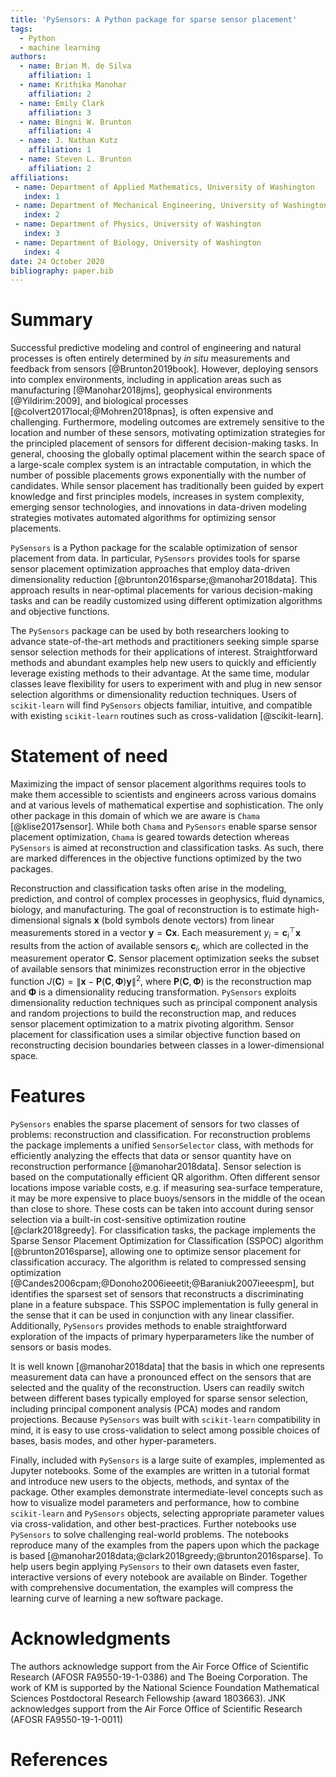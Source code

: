 ```yaml
---
title: 'PySensors: A Python package for sparse sensor placement'
tags:
  - Python
  - machine learning
authors:
  - name: Brian M. de Silva
    affiliation: 1
  - name: Krithika Manohar
    affiliation: 2
  - name: Emily Clark
    affiliation: 3
  - name: Bingni W. Brunton
    affiliation: 4
  - name: J. Nathan Kutz
    affiliation: 1
  - name: Steven L. Brunton
    affiliation: 2
affiliations:
 - name: Department of Applied Mathematics, University of Washington
   index: 1
 - name: Department of Mechanical Engineering, University of Washington
   index: 2
 - name: Department of Physics, University of Washington
   index: 3
 - name: Department of Biology, University of Washington
   index: 4
date: 24 October 2020
bibliography: paper.bib
---
```



# Summary

Successful predictive modeling and control of engineering and natural processes is often entirely determined by *in situ* measurements and feedback from sensors [@Brunton2019book]. 
However, deploying sensors into complex environments, including in application areas such as manufacturing [@Manohar2018jms], geophysical environments [@Yildirim:2009], and biological processes [@colvert2017local;@Mohren2018pnas], is often expensive and challenging. 
Furthermore, modeling outcomes are extremely sensitive to the location and number of these sensors, motivating optimization strategies for the principled placement of  sensors for different decision-making tasks. 
In general, choosing the globally optimal placement within the search space of a large-scale complex system is an intractable computation, in which the number of possible placements grows exponentially with the number of candidates. 
While sensor placement has traditionally been guided by expert knowledge and first principles models, increases in system complexity, emerging sensor technologies, and innovations in data-driven modeling strategies motivates automated algorithms for optimizing sensor placements.

`PySensors` is a Python package for the scalable optimization of sensor placement from data. In particular, `PySensors` provides tools for sparse sensor placement optimization approaches that employ data-driven dimensionality reduction  [@brunton2016sparse;@manohar2018data]. This approach results in near-optimal placements for various decision-making tasks and can be readily customized using different optimization algorithms and objective functions.

The `PySensors` package can be used by both researchers looking to advance state-of-the-art methods and practitioners seeking simple sparse sensor selection methods for their applications of interest.
Straightforward methods and abundant examples help new users to quickly and efficiently leverage existing methods to their advantage.
At the same time, modular classes leave flexibility for users to experiment with and plug in new sensor selection algorithms or dimensionality reduction techniques.
Users of `scikit-learn` will find `PySensors` objects familiar, intuitive, and compatible with existing `scikit-learn` routines such as cross-validation [@scikit-learn].

# Statement of need
Maximizing the impact of sensor placement algorithms requires tools to make them accessible to scientists and engineers across various domains and at various levels of mathematical expertise and sophistication.
The only other package in this domain of which we are aware is `Chama` [@klise2017sensor]. While both `Chama` and `PySensors` enable sparse sensor placement optimization, `Chama` is geared towards detection whereas `PySensors` is aimed at reconstruction and classification tasks.
As such, there are marked differences in the objective functions optimized by the two packages.

Reconstruction and classification tasks often arise in the modeling, prediction, and control of complex processes in geophysics, fluid dynamics, biology, and manufacturing. 
The goal of reconstruction is to estimate high-dimensional signals $\mathbf{x}$ (bold symbols denote vectors) from linear measurements stored in a vector $\mathbf{y} = \mathbf{Cx}$. Each measurement $y_i = \mathbf{c}_i^\top \mathbf{x}$ results from the action of available sensors $\mathbf{c}_i$, which are collected in the measurement operator $\mathbf{C}$.
Sensor placement optimization seeks the subset of available sensors that minimizes reconstruction error in the objective function
$J(\mathbf{C})= \|\mathbf{x} - \mathbf{P}(\mathbf{C}, \mathbf{\Phi}) \mathbf{y}\|^2$, where $\mathbf{P}(\mathbf{C},\mathbf{\Phi})$ is the reconstruction map and $\mathbf{\Phi}$ is a dimensionality reducing transformation. `PySensors` exploits dimensionality reduction techniques such as principal component analysis and random projections to build the reconstruction map, and reduces sensor placement optimization to a matrix pivoting algorithm. Sensor placement for classification uses a similar objective function based on reconstructing decision boundaries between classes in a lower-dimensional space. 


# Features

`PySensors` enables the sparse placement of sensors for two classes of problems: reconstruction and classification.
For reconstruction problems the package implements a unified `SensorSelector` class, with methods for efficiently analyzing the effects that data or sensor quantity have on reconstruction performance [@manohar2018data]. 
Sensor selection is based on the computationally efficient QR algorithm.
Often different sensor locations impose variable costs, e.g. if measuring sea-surface temperature, it may be more expensive to place buoys/sensors in the middle of the ocean than close to shore.
These costs can be taken into account during sensor selection via a built-in cost-sensitive optimization routine [@clark2018greedy].
For classification tasks, the package implements the Sparse Sensor Placement Optimization for Classification (SSPOC) algorithm [@brunton2016sparse], allowing one to optimize sensor placement for classification accuracy. 
The algorithm is related to compressed sensing optimization [@Candes2006cpam;@Donoho2006ieeetit;@Baraniuk2007ieeespm], but identifies the sparsest set of sensors that reconstructs a discriminating plane in a feature subspace. 
This SSPOC implementation is fully general in the sense that it can be used in conjunction with any linear classifier. 
Additionally, `PySensors` provides methods to enable straightforward exploration of the impacts of primary hyperparameters like the number of sensors or basis modes.

It is well known [@manohar2018data] that the basis in which one represents measurement data can have a pronounced effect on the sensors that are selected and the quality of the reconstruction.
Users can readily switch between different bases typically employed for sparse sensor selection, including principal component analysis (PCA) modes and random projections.
Because `PySensors` was built with `scikit-learn` compatibility in mind, it is easy to use cross-validation to select among possible choices of bases, basis modes, and other hyper-parameters.

Finally, included with `PySensors` is a large suite of examples, implemented as Jupyter notebooks.
Some of the examples are written in a tutorial format and introduce new users to the objects, methods, and syntax of the package.
Other examples demonstrate intermediate-level concepts such as how to visualize model parameters and performance, how to combine `scikit-learn` and `PySensors` objects, selecting appropriate parameter values via cross-validation, and other best-practices.
Further notebooks use `PySensors` to solve challenging real-world problems.
The notebooks reproduce many of the examples from the papers upon which the package is based [@manohar2018data;@clark2018greedy;@brunton2016sparse].
To help users begin applying `PySensors` to their own datasets even faster, interactive versions of every notebook are available on Binder.
Together with comprehensive documentation, the examples will compress the learning curve of learning a new software package. 

# Acknowledgments
The authors acknowledge support from the Air Force Office of Scientific Research (AFOSR FA9550-19-1-0386) and The Boeing Corporation. The work of KM is supported by the National Science Foundation Mathematical Sciences Postdoctoral Research Fellowship (award 1803663). JNK acknowledges support from the Air Force Office of Scientific Research (AFOSR FA9550-19-1-0011)

# References